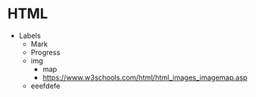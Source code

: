 # HTML
- Labels
  - Mark
  - Progress
  - img
    - map
    - https://www.w3schools.com/html/html_images_imagemap.asp
  - eeefdefe
